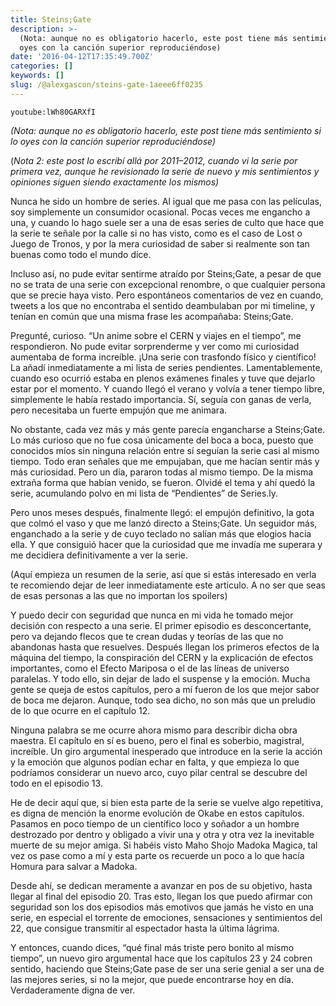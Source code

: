 ```yaml
---
title: Steins;Gate
description: >-
  (Nota: aunque no es obligatorio hacerlo, este post tiene más sentimiento si lo
  oyes con la canción superior reproduciéndose)
date: '2016-04-12T17:35:49.700Z'
categories: []
keywords: []
slug: /@alexgascon/steins-gate-1aeee6ff0235
---
```


`youtube:lWh80GARXfI`

_(Nota: aunque no es obligatorio hacerlo, este post tiene más sentimiento si lo oyes con la canción superior reproduciéndose)_

(_Nota 2: este post lo escribí allá por 2011–2012, cuando vi la serie por primera vez, aunque he revisionado la serie de nuevo y mis sentimientos y opiniones siguen siendo exactamente los mismos)_

Nunca he sido un hombre de series. Al igual que me pasa con las películas, soy simplemente un consumidor ocasional. Pocas veces me engancho a una, y cuando lo hago suele ser a una de esas series de culto que hace que la serie te señale por la calle si no has visto, como es el caso de Lost o Juego de Tronos, y por la mera curiosidad de saber si realmente son tan buenas como todo el mundo dice.

Incluso así, no pude evitar sentirme atraído por Steins;Gate, a pesar de que no se trata de una serie con excepcional renombre, o que cualquier persona que se precie haya visto. Pero espontáneos comentarios de vez en cuando, tweets a los que no encontraba el sentido deambulaban por mi timeline, y tenían en común que una misma frase les acompañaba: Steins;Gate.

Pregunté, curioso. “Un anime sobre el CERN y viajes en el tiempo”, me respondieron. No pude evitar sorprenderme y ver como mi curiosidad aumentaba de forma increíble. ¡Una serie con trasfondo físico y científico! La añadí inmediatamente a mi lista de series pendientes. Lamentablemente, cuando eso ocurrió estaba en plenos exámenes finales y tuve que dejarlo estar por el momento. Y cuando llegó el verano y volvía a tener tiempo libre, simplemente le había restado importancia. Sí, seguía con ganas de verla, pero necesitaba un fuerte empujón que me animara.

No obstante, cada vez más y más gente parecía engancharse a Steins;Gate. Lo más curioso que no fue cosa únicamente del boca a boca, puesto que conocidos míos sin ninguna relación entre sí seguían la serie casi al mismo tiempo. Todo eran señales que me empujaban, que me hacían sentir más y más curiosidad. Pero un día, pararon todas al mismo tiempo. De la misma extraña forma que habían venido, se fueron. Olvidé el tema y ahí quedó la serie, acumulando polvo en mi lista de “Pendientes” de Series.ly.

Pero unos meses después, finalmente llegó: el empujón definitivo, la gota que colmó el vaso y que me lanzó directo a Steins;Gate. Un seguidor más, enganchado a la serie y de cuyo teclado no salían más que elogios hacia ella. Y que consiguió hacer que la curiosidad que me invadía me superara y me decidiera definitivamente a ver la serie.

(Aquí empieza un resumen de la serie, así que si estás interesado en verla te recomiendo dejar de leer inmediatamente este artículo. A no ser que seas de esas personas a las que no importan los spoilers)

Y puedo decir con seguridad que nunca en mi vida he tomado mejor decisión con respecto a una serie. El primer episodio es desconcertante, pero va dejando flecos que te crean dudas y teorías de las que no abandonas hasta que resuelves. Después llegan los primeros efectos de la máquina del tiempo, la conspiración del CERN y la explicación de efectos importantes, como el Efecto Mariposa o el de las líneas de universo paralelas. Y todo ello, sin dejar de lado el suspense y la emoción. Mucha gente se queja de estos capítulos, pero a mí fueron de los que mejor sabor de boca me dejaron. Aunque, todo sea dicho, no son más que un preludio de lo que ocurre en el capítulo 12.

Ninguna palabra se me ocurre ahora mismo para describir dicha obra maestra. El capítulo en sí es bueno, pero el final es soberbio, magistral, increíble. Un giro argumental inesperado que introduce en la serie la acción y la emoción que algunos podían echar en falta, y que empieza lo que podríamos considerar un nuevo arco, cuyo pilar central se descubre del todo en el episodio 13.

He de decir aquí que, si bien esta parte de la serie se vuelve algo repetitiva, es digna de mención la enorme evolución de Okabe en estos capítulos. Pasamos en poco tiempo de un científico loco y soñador a un hombre destrozado por dentro y obligado a vivir una y otra y otra vez la inevitable muerte de su mejor amiga. Si habéis visto Maho Shojo Madoka Magica, tal vez os pase como a mí y esta parte os recuerde un poco a lo que hacía Homura para salvar a Madoka.

Desde ahí, se dedican meramente a avanzar en pos de su objetivo, hasta llegar al final del episodio 20. Tras esto, llegan los que puedo afirmar con seguridad son los dos episodios más emotivos que jamás he visto en una serie, en especial el torrente de emociones, sensaciones y sentimientos del 22, que consigue transmitir al espectador hasta la última lágrima.

Y entonces, cuando dices, “qué final más triste pero bonito al mismo tiempo”, un nuevo giro argumental hace que los capítulos 23 y 24 cobren sentido, haciendo que Steins;Gate pase de ser una serie genial a ser una de las mejores series, si no la mejor, que puede encontrarse hoy en día. Verdaderamente digna de ver.
